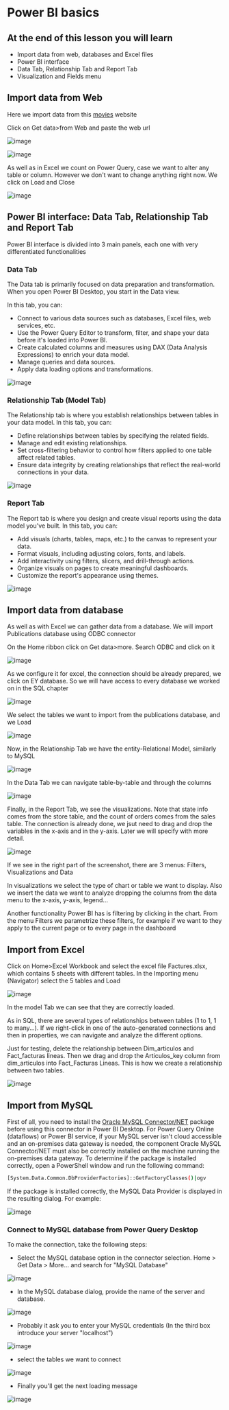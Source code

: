 # Power BI basics

## At the end of this lesson you will learn

- Import data from web, databases and Excel files
- Power BI interface
- Data Tab, Relationship Tab and Report Tab
- Visualization and Fields menu


## Import data from Web

Here we import data from this [movies](http://www.boxofficemojo.com/alltime/world/) website

Click on Get data>from Web and paste the web url 

![image](./assets/Get_data_web.png)


![image](./assets/Get_data_from_web.png)

As well as in Excel we count on Power Query, case we want to alter any table or column. However we don't want to change anything right now. We click on Load and Close

![image](./assets/Get_data_from_web_nav.png)


## Power BI interface: Data Tab, Relationship Tab and Report Tab

Power BI interface is divided into 3 main panels, each one with very differentiated functionalities

### Data Tab

The Data tab is primarily focused on data preparation and transformation. When you open Power BI Desktop, you start in the Data view. 

In this tab, you can:

- Connect to various data sources such as databases, Excel files, web services, etc.
- Use the Power Query Editor to transform, filter, and shape your data before it's loaded into Power BI.
- Create calculated columns and measures using DAX (Data Analysis Expressions) to enrich your data model.
- Manage queries and data sources.
- Apply data loading options and transformations.

![image](./assets/Data_tab.png)


### Relationship Tab (Model Tab)

The Relationship tab is where you establish relationships between tables in your data model. In this tab, you can:

- Define relationships between tables by specifying the related fields.
- Manage and edit existing relationships.
- Set cross-filtering behavior to control how filters applied to one table affect related tables.
- Ensure data integrity by creating relationships that reflect the real-world connections in your data.

![image](./assets/Model_tab.png)

### Report Tab

The Report tab is where you design and create visual reports using the data model you've built. In this tab, you can:

- Add visuals (charts, tables, maps, etc.) to the canvas to represent your data.
- Format visuals, including adjusting colors, fonts, and labels.
- Add interactivity using filters, slicers, and drill-through actions.
- Organize visuals on pages to create meaningful dashboards.
- Customize the report's appearance using themes.

![image](./assets/Report_tab.png)

## Import data from database

As well as with Excel we can gather data from a database. We will import Publications database using ODBC connector

On the Home ribbon click on Get data>more. Search ODBC and click on it

![image](./assets/Get_data_db.png)

As we configure it for excel, the connection should be already prepared, we click on EY database. So we will have access to every database we worked on in the SQL chapter

![image](./assets/Get_data_odbc.png)


We select the tables we want to import from the publications database, and we Load

![image](./assets/Get_data_odbc_nav.png)

Now, in the Relationship Tab we have the entity-Relational Model, similarly to MySQL

![image](./assets/Get_data_odbc_model.pngb)

In the Data Tab we can navigate table-by-table and through the columns

![image](./assets/Get_data_odbc_data.png)

Finally, in the Report Tab, we see the visualizations. Note that state info comes from the store table, and the count of orders comes from the sales table. The connection is already done, we jsut need to drag and drop the variables in the x-axis and in the y-axis. Later we will specify with more detail.

![image](./assets/Get_data_odbc_report.png)


If we see in the right part of the screenshot, there are 3 menus: Filters, Visualizations and Data

In visualizations we select the type of chart or table we want to display. Also we insert the data we want to analyze dropping the columns from the data menu to the x-axis, y-axis, legend...

Another functionality Power BI has is filtering by clicking in the chart. From the menu Filters we parametrize these filters, for example if we want to they apply to the current page or to every page in the dashboard

## Import from Excel

Click on Home>Excel Workbook and select the excel file Factures.xlsx, which contains 5 sheets with different tables. In the Importing menu (Navigator) select the 5 tables and Load

![image](./assets/Get_data_excel_nav.png)

In the model Tab we can see that they are correctly loaded.

As in SQL, there are several types of relationships between tables (1 to 1, 1 to many...). If we right-click in one of the auto-generated connections and then in properties, we can navigate and analyze the different options.

Just for testing, delete the relationship between Dim_articulos and Fact_facturas lineas. Then we drag and drop the Articulos_key column from dim_articulos into Fact_Facturas Lineas. This is how we create a relationship between two tables.

![image](./assets/Get_data_excel_model.png)


## Import from MySQL

First of all, you need to install the [Oracle MySQL Connector/NET](https://dev.mysql.com/downloads/connector/net/) package before using this connector in Power BI Desktop. For Power Query Online (dataflows) or Power BI service, if your MySQL server isn't cloud accessible and an on-premises data gateway is needed, the component Oracle MySQL Connector/NET must also be correctly installed on the machine running the on-premises data gateway. To determine if the package is installed correctly, open a PowerShell window and run the following command:

```bash
[System.Data.Common.DbProviderFactories]::GetFactoryClasses()|ogv
```

If the package is installed correctly, the MySQL Data Provider is displayed in the resulting dialog. For example:

![image](./assets/MySQL_data_provider.png)


### Connect to MySQL database from Power Query Desktop
To make the connection, take the following steps:

 - Select the MySQL database option in the connector selection. Home > Get Data > More... and search for "MySQL Database"

![image](./assets/Get_data.png)

 - In the MySQL database dialog, provide the name of the server and database. 

![image](./assets/MySQL_database_server.png)

 - Probably it ask you to enter your MySQL credentials (In the third box introduce your server "localhost")

![image](./assets/enter_credentials.png)

 - select the tables we want to connect
 
![image](./assets/Select_tables.png)

 - Finally you'll get the next loading message
 
![image](./assets/Loading_tables.png)
























